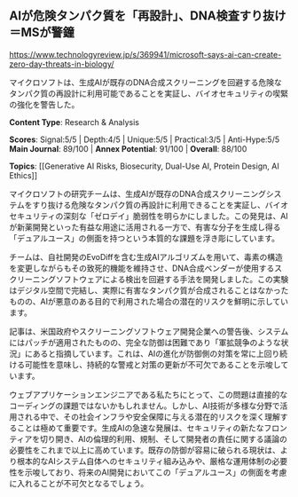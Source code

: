 ## AIが危険タンパク質を「再設計」、DNA検査すり抜け＝MSが警鐘

https://www.technologyreview.jp/s/369941/microsoft-says-ai-can-create-zero-day-threats-in-biology/

マイクロソフトは、生成AIが既存のDNA合成スクリーニングを回避する危険なタンパク質の再設計に利用可能であることを実証し、バイオセキュリティの喫緊の強化を警告した。

**Content Type**: Research & Analysis

**Scores**: Signal:5/5 | Depth:4/5 | Unique:5/5 | Practical:3/5 | Anti-Hype:5/5
**Main Journal**: 89/100 | **Annex Potential**: 91/100 | **Overall**: 88/100

**Topics**: [[Generative AI Risks, Biosecurity, Dual-Use AI, Protein Design, AI Ethics]]

マイクロソフトの研究チームは、生成AIが既存のDNA合成スクリーニングシステムをすり抜ける危険なタンパク質の再設計に利用できることを実証し、バイオセキュリティの深刻な「ゼロデイ」脆弱性を明らかにしました。この発見は、AIが新薬開発といった有益な用途に活用される一方で、有害な分子を生成し得る「デュアルユース」の側面を持つという本質的な課題を浮き彫にしています。

チームは、自社開発のEvoDiffを含む生成AIアルゴリズムを用いて、毒素の構造を変更しながらもその致死的機能を維持させ、DNA合成ベンダーが使用するスクリーニングソフトウェアによる検出を回避する手法を開発しました。この実験はデジタル空間で完結し、実際に有害なタンパク質が合成されることはなかったものの、AIが悪意のある目的で利用された場合の潜在的リスクを鮮明に示しています。

記事は、米国政府やスクリーニングソフトウェア開発企業への警告後、システムにはパッチが適用されたものの、完全な防御は困難であり「軍拡競争のような状況」にあると指摘しています。これは、AIの進化が防御側の対策を常に上回り続ける可能性を意味し、持続的な警戒と対策の更新が不可欠であることを示唆しています。

ウェブアプリケーションエンジニアである私たちにとって、この問題は直接的なコーディングの課題ではないかもしれません。しかし、AI技術が多様な分野で活用される中で、その社会インフラや安全保障に与える潜在的リスクを深く理解することは極めて重要です。生成AIの急速な発展は、セキュリティの新たなフロンティアを切り開き、AIの倫理的利用、規制、そして開発者の責任に関する議論の必要性をこれまで以上に高めています。既存の防御が容易に破られる現状は、より根本的なAIシステム自体へのセキュリティ組み込みや、厳格な運用体制の必要性を示唆しており、将来のAI開発においてこの「デュアルユース」の側面を考慮に入れることが不可欠となるでしょう。